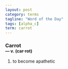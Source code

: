 ```yaml
---
layout: post
category: terms
tagline: "Word of the Day"
tags: [alpha_c]
term: carrot
---
```


<h3>Carrot<br/> <small>&mdash; v. (car<span>&middot;</span>rot)</small></h3>
<p><ol>
<li>to become apathetic</li>
</ol></p>
